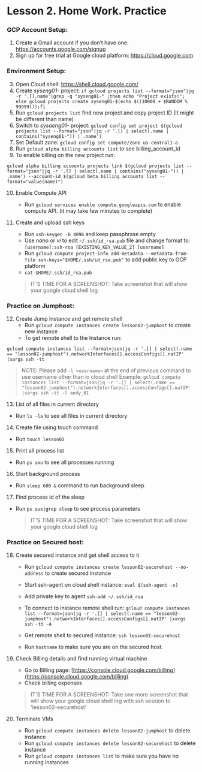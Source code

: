 # Lesson 2. Home Work. Practice
### GCP Account Setup:
1. Create a Gmail account if you don’t have one: https://accounts.google.com/signup
2. Sign up for free trial at Google cloud platform: https://cloud.google.com

### Environment Setup:
3. Open Cloud shell: https://shell.cloud.google.com/
4. Create *syseng01-* project: `if gcloud projects list --format="json"|jq -r '.[].name'|grep -q "syseng01-" ;then echo "Project exists!"; else gcloud projects create syseng01-$(echo $((10000 + $RANDOM % 99999)));fi`
5. Run `gcloud projects list` find new project and copy project ID (It might be different than name)
6. Switch to *sysaeng01-* project: `gcloud config set project $(gcloud projects list --format="json"|jq -r '.[] | select(.name | contains("syseng01-")) | .name')`
7. Set Default zone: `gcloud config set compute/zone us-central1-a`
8. Run `gcloud alpha billing accounts list` to see billing_account_id
9. To enable billing on the new project run: 
```
gcloud alpha billing accounts projects link $(gcloud projects list --format="json"|jq -r '.[] | select(.name | contains("syseng01-")) | .name') --account-id $(gcloud beta billing accounts list --format="value(name)")
```
10. Enable Compute API
	- Run `gcloud services enable compute.googleapis.com` to enable compute API. (it may take few minutes to complete)
11. Create and upload ssh keys
	- Run `ssh-keygen -b 4096` and keep passphrase empty
	- Use *nano* or *vi* to edit `~/.ssh/id_rsa.pub` file and change format to:
`[username]:ssh-rsa [EXISTING_KEY_VALUE_2] [username]`
	- Run `gcloud compute project-info add-metadata --metadata-from-file ssh-keys="$HOME/.ssh/id_rsa.pub"` to add public key to GCP platform
	- `cat $HOME/.ssh/id_rsa.pub`
	
	> IT'S TIME FOR A SCREENSHOT: Take screenshot that will show your google cloud shell log.
	
### Practice on Jumphost:
12. Create Jump Instance and get remote shell
	- Run `gcloud compute instances create lesson02-jumphost` to create new instance
 	- To get remote shell to the Instance run:
```
gcloud compute instances list --format=json|jq -r '.[] | select(.name == "lesson02-jumphost").networkInterfaces[].accessConfigs[].natIP' |xargs ssh -tt
```
  > NOTE: Please add `-l <username>` at the end of previous command to use username other than in cloud shell
  > Example: `gcloud compute instances list --format=json|jq -r '.[] | select(.name == "lesson02-jumphost").networkInterfaces[].accessConfigs[].natIP' |xargs ssh -tt -l andy_01`

13. List of all files in current directory
  - Run `ls -la` to see all files in current directory
14. Create file using touch command
  - Run `touch lesson02`
15. Print all process list
  - Run `ps axu` to see all processes running
16. Start background process
  - Run `sleep 600 &` command to run background sleep
17. Find process id of the sleep
  - Run `ps aux|grep sleep` to see process parameters

	> IT'S TIME FOR A SCREENSHOT: Take screenshot that will show your google cloud shell log 

### Practice on Secured host:
18. Create secured instance and get shell access to it
	- Run `gcloud compute instances create lesson02-securehost --no-address` to create secured instance
	- Start ssh-agent on cloud shell instance: `eval $(ssh-agent -s)`
	- Add private key to agent `ssh-add ~/.ssh/id_rsa`
	- To connect to instance remote shell run: 
`gcloud compute instances list --format=json|jq -r '.[] | select(.name == "lesson02-jumphost").networkInterfaces[].accessConfigs[].natIP' |xargs ssh -tt -A`

	- Get remote shell to secured instance: `ssh lesson02-securehost`
	- Run `hostname` to make sure you are on the secured host.
19. Check Billing details and find running virtual machine
	- Go to Billing page: [https://console.cloud.google.com/billing](https://console.cloud.google.com/billing)
	- Check billing expenses

	> IT'S TIME FOR A SCREENSHOT: Take one more screenshot that will show your google cloud shell log with ssh session to 'lesson02-securehost'

21. Terminate VMs
	- Run `gcloud compute instances delete lesson02-jumphost` to delete instance
	- Run `gcloud compute instances delete lesson02-securehost` to delete instance
	- Run `gcloud compute instances list` to make sure you have no running instances
